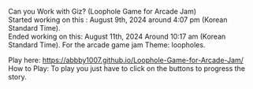Can you Work with Giz?  (Loophole Game for Arcade Jam)
<br> Started working on this : August 9th, 2024 around 4:07 pm  (Korean Standard Time). <br> Ended working on this: August 11th, 2024 Around 10:17 am  (Korean Standard Time).
For the arcade game jam
Theme: loopholes.

Play here: https://abbby1007.github.io/Loophole-Game-for-Arcade-Jam/
<br> How to Play: To play you just have to click on the buttons to progress the story.
